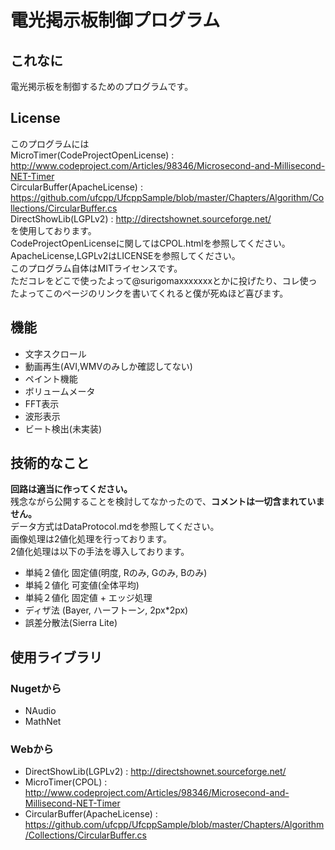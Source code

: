 # 電光掲示板制御プログラム
## これなに
電光掲示板を制御するためのプログラムです。   

## License
このプログラムには  
MicroTimer(CodeProjectOpenLicense) : http://www.codeproject.com/Articles/98346/Microsecond-and-Millisecond-NET-Timer  
CircularBuffer(ApacheLicense) : https://github.com/ufcpp/UfcppSample/blob/master/Chapters/Algorithm/Collections/CircularBuffer.cs  
DirectShowLib(LGPLv2) :
http://directshownet.sourceforge.net/  
を使用しております。  
CodeProjectOpenLicenseに関してはCPOL.htmlを参照してください。  
ApacheLicense,LGPLv2はLICENSEを参照してください。  
このプログラム自体はMITライセンスです。  
ただコレをどこで使ったよって@surigomaxxxxxxxとかに投げたり、コレ使ったよってこのページのリンクを書いてくれると僕が死ぬほど喜びます。

## 機能
* 文字スクロール
* 動画再生(AVI,WMVのみしか確認してない)
* ペイント機能
* ボリュームメータ
* FFT表示
* 波形表示
* ビート検出(未実装)

## 技術的なこと
**回路は適当に作ってください。**  
残念ながら公開することを検討してなかったので、**コメントは一切含まれていません。**  
データ方式はDataProtocol.mdを参照してください。   
画像処理は2値化処理を行っております。  
2値化処理は以下の手法を導入しております。
* 単純２値化 固定値(明度, Rのみ, Gのみ, Bのみ)
* 単純２値化 可変値(全体平均)
* 単純２値化 固定値 + エッジ処理
* ディザ法 (Bayer, ハーフトーン, 2px*2px)
* 誤差分散法(Sierra Lite)

## 使用ライブラリ
### Nugetから
* NAudio
* MathNet

### Webから
* DirectShowLib(LGPLv2) : http://directshownet.sourceforge.net/
* MicroTimer(CPOL) : http://www.codeproject.com/Articles/98346/Microsecond-and-Millisecond-NET-Timer  
* CircularBuffer(ApacheLicense) : https://github.com/ufcpp/UfcppSample/blob/master/Chapters/Algorithm/Collections/CircularBuffer.cs
